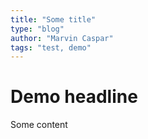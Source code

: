 ```yaml
---
title: "Some title"
type: "blog"
author: "Marvin Caspar"
tags: "test, demo"
---
```

# Demo headline

Some content

